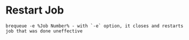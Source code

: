 #                  Restart Job

```
brequeue -e %Job Number% - with `-e` option, it closes and restarts job that was done uneffective
```